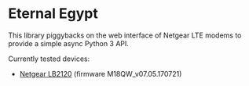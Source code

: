 # Eternal Egypt

This library piggybacks on the web interface of Netgear LTE modems to provide a simple async Python 3 API.

Currently tested devices:
* [Netgear LB2120](https://www.netgear.com/home/products/mobile-broadband/lte-modems/LB2120.aspx) (firmware M18QW_v07.05.170721)
